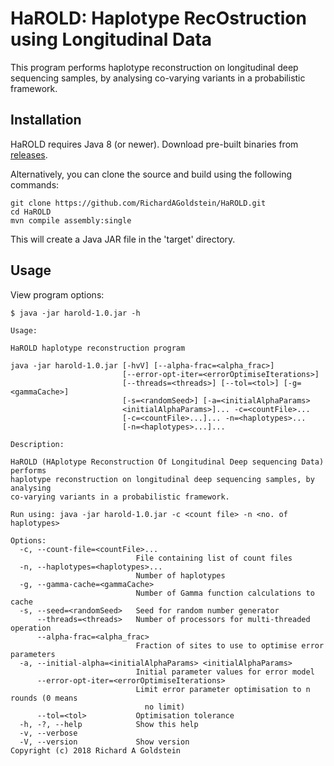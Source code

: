 # HaROLD: Haplotype RecOstruction using Longitudinal Data

This program performs haplotype reconstruction on longitudinal deep sequencing samples, by analysing co-varying variants in a probabilistic framework. 

## Installation

HaROLD requires Java 8 (or newer). Download pre-built binaries from [releases](https://github.com/RichardAGoldstein/HaROLD/releases).

Alternatively, you can clone the source and build using the following commands:

```
git clone https://github.com/RichardAGoldstein/HaROLD.git
cd HaROLD
mvn compile assembly:single
```

This will create a Java JAR file in the 'target' directory.

## Usage

View program options:

```
$ java -jar harold-1.0.jar -h

Usage:

HaROLD haplotype reconstruction program

java -jar harold-1.0.jar [-hvV] [--alpha-frac=<alpha_frac>]
                         [--error-opt-iter=<errorOptimiseIterations>]
                         [--threads=<threads>] [--tol=<tol>] [-g=<gammaCache>]
                         [-s=<randomSeed>] [-a=<initialAlphaParams>
                         <initialAlphaParams>]... -c=<countFile>...
                         [-c=<countFile>...]... -n=<haplotypes>...
                         [-n=<haplotypes>...]...

Description:

HaROLD (HAplotype Reconstruction Of Longitudinal Deep sequencing Data) performs
haplotype reconstruction on longitudinal deep sequencing samples, by analysing
co-varying variants in a probabilistic framework.

Run using: java -jar harold-1.0.jar -c <count file> -n <no. of haplotypes>

Options:
  -c, --count-file=<countFile>...
                            File containing list of count files
  -n, --haplotypes=<haplotypes>...
                            Number of haplotypes
  -g, --gamma-cache=<gammaCache>
                            Number of Gamma function calculations to cache
  -s, --seed=<randomSeed>   Seed for random number generator
      --threads=<threads>   Number of processors for multi-threaded operation
      --alpha-frac=<alpha_frac>
                            Fraction of sites to use to optimise error parameters
  -a, --initial-alpha=<initialAlphaParams> <initialAlphaParams>
                            Initial parameter values for error model
      --error-opt-iter=<errorOptimiseIterations>
                            Limit error parameter optimisation to n rounds (0 means
                              no limit)
      --tol=<tol>           Optimisation tolerance
  -h, -?, --help            Show this help
  -v, --verbose
  -V, --version             Show version
Copyright (c) 2018 Richard A Goldstein
```


